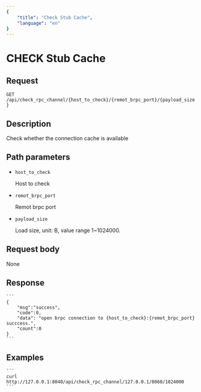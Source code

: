```yaml
---
{
    "title": "Check Stub Cache",
    "language": "en"
}
---
```


<!-- 
Licensed to the Apache Software Foundation (ASF) under one
or more contributor license agreements.  See the NOTICE file
distributed with this work for additional information
regarding copyright ownership.  The ASF licenses this file
to you under the Apache License, Version 2.0 (the
"License"); you may not use this file except in compliance
with the License.  You may obtain a copy of the License at

  http://www.apache.org/licenses/LICENSE-2.0

Unless required by applicable law or agreed to in writing,
software distributed under the License is distributed on an
"AS IS" BASIS, WITHOUT WARRANTIES OR CONDITIONS OF ANY
KIND, either express or implied.  See the License for the
specific language governing permissions and limitations
under the License.
-->

# CHECK Stub Cache

## Request

`GET /api/check_rpc_channel/{host_to_check}/{remot_brpc_port}/{payload_size}`

## Description

Check whether the connection cache is available

## Path parameters

* `host_to_check`

    Host to check

* `remot_brpc_port`

    Remot brpc port

* `payload_size`

    Load size, unit: B, value range 1~1024000.

## Request body

None

## Response

    ```
    {
        "msg":"success",
        "code":0,
        "data": "open brpc connection to {host_to_check}:{remot_brpc_port} succcess.",
        "count":0
    }
    ```
## Examples


    ```
    curl http://127.0.0.1:8040/api/check_rpc_channel/127.0.0.1/8060/1024000
    ```

